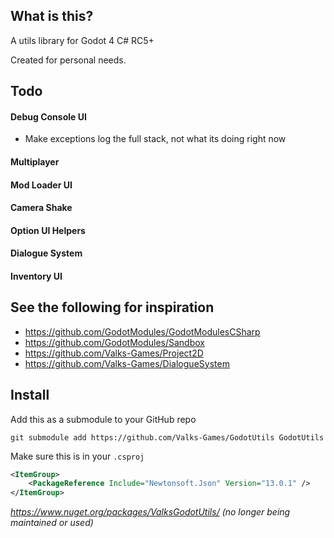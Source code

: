 ## What is this?
A utils library for Godot 4 C# RC5+

Created for personal needs.

## Todo
#### Debug Console UI
- Make exceptions log the full stack, not what its doing right now

#### Multiplayer
#### Mod Loader UI
#### Camera Shake
#### Option UI Helpers
#### Dialogue System
#### Inventory UI

## See the following for inspiration
- https://github.com/GodotModules/GodotModulesCSharp
- https://github.com/GodotModules/Sandbox
- https://github.com/Valks-Games/Project2D
- https://github.com/Valks-Games/DialogueSystem

## Install
Add this as a submodule to your GitHub repo
```
git submodule add https://github.com/Valks-Games/GodotUtils GodotUtils
```

Make sure this is in your `.csproj`
```xml
<ItemGroup>
	<PackageReference Include="Newtonsoft.Json" Version="13.0.1" />
</ItemGroup>
```

*https://www.nuget.org/packages/ValksGodotUtils/ (no longer being maintained or used)*
